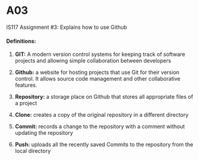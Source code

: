 # A03
IS117 Assignment #3: Explains how to use Github

#### Definitions:

1. **GIT:**
    A modern version control systems for keeping track of software projects and allowing simple collaboration between developers
    
1. **Github:**
    a website for hosting projects that use Git for their version control. It allows source code management and other collaborative features.

1. **Repository:**
    a storage place on Github that stores all appropriate files of a project
    
1. **Clone:**
    creates a copy of the original repository in a different directory

1. **Commit:**
    records a change to the repository with a comment without updating the repository
    
1. **Push:**
    uploads all the recently saved Commits to the repository from the local directory